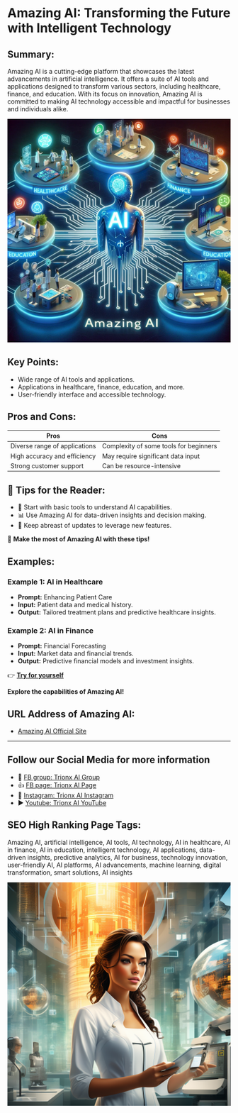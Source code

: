 
# Amazing AI: Transforming the Future with Intelligent Technology

## Summary:
Amazing AI is a cutting-edge platform that showcases the latest advancements in artificial intelligence. It offers a suite of AI tools and applications designed to transform various sectors, including healthcare, finance, and education. With its focus on innovation, Amazing AI is committed to making AI technology accessible and impactful for businesses and individuals alike.

![Alt text](amazin.webp)

## Key Points:
- Wide range of AI tools and applications.
- Applications in healthcare, finance, education, and more.
- User-friendly interface and accessible technology.

## Pros and Cons:

| Pros                               | Cons                                 |
|------------------------------------|--------------------------------------|
| Diverse range of applications      | Complexity of some tools for beginners |
| High accuracy and efficiency       | May require significant data input    |
| Strong customer support            | Can be resource-intensive             |

## 🌟 Tips for the Reader:
- 🤖 Start with basic tools to understand AI capabilities.
- 📊 Use Amazing AI for data-driven insights and decision making.
- 🚀 Keep abreast of updates to leverage new features.

🔵 **Make the most of Amazing AI with these tips!**

## Examples:

### Example 1: AI in Healthcare
- **Prompt:** Enhancing Patient Care
- **Input:** Patient data and medical history.
- **Output:** Tailored treatment plans and predictive healthcare insights.

### Example 2: AI in Finance
- **Prompt:** Financial Forecasting
- **Input:** Market data and financial trends.
- **Output:** Predictive financial models and investment insights.

👉 **[Try for yourself](https://www.futuretools.io/tools/amazing-ai)**

**Explore the capabilities of Amazing AI!**

## URL Address of Amazing AI:
- [Amazing AI Official Site](<https://www.futuretools.io/tools/amazing-ai>)

---

## Follow our Social Media for more information

- 📘 <a href="https://www.facebook.com/groups/trionxai" target="_blank">FB group: Trionx AI Group</a>
- 👍 <a href="https://www.facebook.com/ai.trionxai" target="_blank">FB page: Trionx AI Page</a>
- 📸 <a href="https://www.instagram.com/trionxai/" target="_blank">Instagram: Trionx AI Instagram</a>
- ▶️ <a href="https://www.youtube.com/@robotdocs/" target="_blank">Youtube: Trionx AI YouTube</a>

## SEO High Ranking Page Tags:
Amazing AI, artificial intelligence, AI tools, AI technology, AI in healthcare, AI in finance, AI in education, intelligent technology, AI applications, data-driven insights, predictive analytics, AI for business, technology innovation, user-friendly AI, AI platforms, AI advancements, machine learning, digital transformation, smart solutions, AI insights

![Alt text](<amazing ai.webp>)

